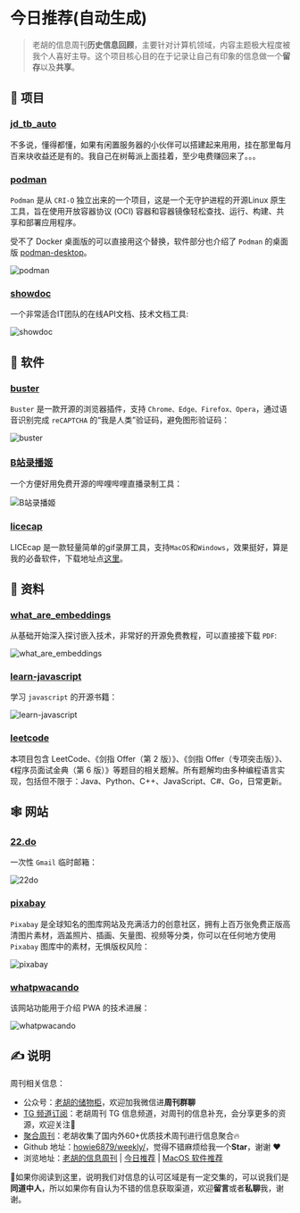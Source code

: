 # 今日推荐(自动生成)

> 老胡的信息周刊**历史信息回顾**，主要针对计算机领域，内容主题极大程度被我个人喜好主导。这个项目核心目的在于记录让自己有印象的信息做一个**留存**以及**共享**。


## 🎯 项目 

### [jd\_tb\_auto](https://github.com/czj2369/jd_tb_auto)

不多说，懂得都懂，如果有闲置服务器的小伙伴可以搭建起来用用，挂在那里每月百来块收益还是有的。我自己在树莓派上面挂着，至少电费赚回来了。。。 

### [podman](https://github.com/containers/podman)

`Podman` 是从 `CRI-O` 独立出来的一个项目，这是一个无守护进程的开源Linux 原生工具，旨在使用开放容器协议 (OCI) 容器和容器镜像轻松查找、运行、构建、共享和部署应用程序。

受不了 Docker 桌面版的可以直接用这个替换，软件部分也介绍了 `Podman` 的桌面版 [podman-desktop](https://github.com/containers/podman-desktop)。

![podman](https://images-1252557999.file.myqcloud.com/uPic/podman.jpg) 

### [showdoc](https://github.com/star7th/showdoc)

一个非常适合IT团队的在线API文档、技术文档工具:

![showdoc](https://images-1252557999.file.myqcloud.com/uPic/showdoc.jpg) 

## 🤖 软件 

### [buster](https://github.com/dessant/buster)

`Buster` 是一款开源的浏览器插件，支持 `Chrome、Edge、Firefox、Opera`，通过语音识别完成 `reCAPTCHA` 的“我是人类”验证码，避免图形验证码：

![buster](https://images-1252557999.file.myqcloud.com/uPic/G8IbW1.jpg) 

### [B站录播姬](https://rec.danmuji.org/)

一个方便好用免费开源的哔哩哔哩直播录制工具：

![B站录播姬](https://images-1252557999.file.myqcloud.com/uPic/B站录播姬.jpg) 

### [licecap](https://github.com/justinfrankel/licecap)

LICEcap 是一款轻量简单的gif录屏工具，支持`MacOS`和`Windows`，效果挺好，算是我的必备软件，下载地址点[这里](https://www.cockos.com/licecap/)。 

## 👀 资料 

### [what_are_embeddings](https://github.com/veekaybee/what_are_embeddings)

从基础开始深入探讨嵌入技术，非常好的开源免费教程，可以直接接下载 `PDF`:

![what_are_embeddings](https://images-1252557999.file.myqcloud.com/uPic/what_are_embeddings.jpg) 

### [learn-javascript](https://github.com/sumn2u/learn-javascript)

学习 `javascript` 的开源书籍：

![learn-javascript](https://images-1252557999.file.myqcloud.com/uPic/learn-javascript.jpg) 

### [leetcode](https://github.com/doocs/leetcode)

本项目包含 LeetCode、《剑指 Offer（第 2 版）》、《剑指 Offer（专项突击版）》、《程序员面试金典（第 6 版）》等题目的相关题解。所有题解均由多种编程语言实现，包括但不限于：Java、Python、C++、JavaScript、C#、Go，日常更新。 

## 🕸 网站 

### [22.do](https://22.do/)

一次性 `Gmail` 临时邮箱：

![22do](https://images-1252557999.file.myqcloud.com/uPic/22do.jpg) 

### [pixabay](https://pixabay.com/)

`Pixabay` 是全球知名的图库网站及充满活力的创意社区，拥有上百万张免费正版高清图片素材，涵盖照片、插画、矢量图、视频等分类，你可以在任何地方使用 `Pixabay` 图库中的素材，无惧版权风险：

![pixabay](https://images-1252557999.file.myqcloud.com/uPic/pixabay.jpg) 

### [whatpwacando](https://whatpwacando.today/)

该网站功能用于介绍 PWA 的技术进展：

![whatpwacando](https://images-1252557999.file.myqcloud.com/uPic/whatpwacando.jpg) 

## ✍️ 说明

周刊相关信息：

- 公众号：[老胡的储物柜](https://images-1252557999.file.myqcloud.com/uPic/ETIbMe.jpg)，欢迎加我微信进**周刊群聊**
- [TG 频道订阅](https://t.me/howie_weekly)：老胡周刊 TG 信息频道，对周刊的信息补充，会分享更多的资源，欢迎关注👏
- [聚合周刊](https://www.fre321.com/weekly)：老胡收集了国内外60+优质技术周刊进行信息聚合🔥
- Github 地址：[howie6879/weekly/](https://github.com/howie6879/weekly/)，觉得不错麻烦给我一个**Star**，谢谢 ❤️
- 浏览地址：[老胡的信息周刊](https://weekly.howie6879.com) | [今日推荐](https://weekly.howie6879.com/recommend/index.html) | [MacOS 软件推荐](https://weekly.howie6879.com/soft/mac.html)

🙌如果你阅读到这里，说明我们对信息的认可区域是有一定交集的，可以说我们是**同道中人**，所以如果你有自认为不错的信息获取渠道，欢迎**留言**或者**私聊**我，谢谢。